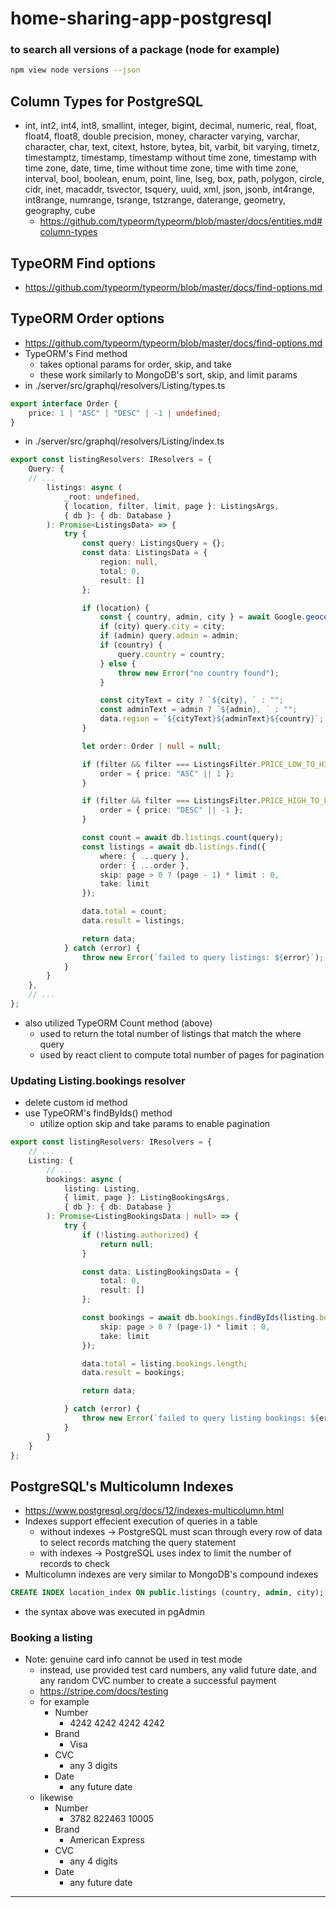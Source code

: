 # home-sharing-app-postgresql

### to search all versions of a package (node for example)
```bash
npm view node versions --json
```

## Column Types for PostgreSQL
- int, int2, int4, int8, smallint, integer, bigint, decimal, numeric, real, float, float4, float8, double precision, money, character varying, varchar, character, char, text, citext, hstore, bytea, bit, varbit, bit varying, timetz, timestamptz, timestamp, timestamp without time zone, timestamp with time zone, date, time, time without time zone, time with time zone, interval, bool, boolean, enum, point, line, lseg, box, path, polygon, circle, cidr, inet, macaddr, tsvector, tsquery, uuid, xml, json, jsonb, int4range, int8range, numrange, tsrange, tstzrange, daterange, geometry, geography, cube
    - https://github.com/typeorm/typeorm/blob/master/docs/entities.md#column-types

## TypeORM Find options
- https://github.com/typeorm/typeorm/blob/master/docs/find-options.md

## TypeORM Order options
- https://github.com/typeorm/typeorm/blob/master/docs/find-options.md
- TypeORM's Find method
    - takes optional params for order, skip, and take
    - these work similarly to MongoDB's sort, skip, and limit params
- in ./server/src/graphql/resolvers/Listing/types.ts
```ts
export interface Order {
    price: 1 | "ASC" | "DESC" | -1 | undefined;
}
```
- in ./server/src/graphql/resolvers/Listing/index.ts
```ts
export const listingResolvers: IResolvers = {
    Query: {
    // ...
        listings: async (
            _root: undefined,
            { location, filter, limit, page }: ListingsArgs,
            { db }: { db: Database }
        ): Promise<ListingsData> => {
            try {
                const query: ListingsQuery = {};
                const data: ListingsData = {
                    region: null,
                    total: 0,
                    result: []
                };

                if (location) {
                    const { country, admin, city } = await Google.geocode(location);
                    if (city) query.city = city;
                    if (admin) query.admin = admin;
                    if (country) {
                        query.country = country;
                    } else {
                        throw new Error("no country found");
                    }

                    const cityText = city ? `${city}, ` : "";
                    const adminText = admin ? `${admin}, ` : "";
                    data.region = `${cityText}${adminText}${country}`; 
                }

                let order: Order | null = null;

                if (filter && filter === ListingsFilter.PRICE_LOW_TO_HIGH) {
                    order = { price: "ASC" || 1 };
                }

                if (filter && filter === ListingsFilter.PRICE_HIGH_TO_LOW) {
                    order = { price: "DESC" || -1 };
                }

                const count = await db.listings.count(query);
                const listings = await db.listings.find({
                    where: { ...query },
                    order: { ...order },
                    skip: page > 0 ? (page - 1) * limit : 0,
                    take: limit
                });

                data.total = count;
                data.result = listings;

                return data;
            } catch (error) {
                throw new Error(`failed to query listings: ${error}`);
            }
        }
    },
    // ...
};
```
- also utilized TypeORM Count method (above)
    - used to return the total number of listings that match the where query
    - used by react client to compute total number of pages for pagination

### Updating Listing.bookings resolver
- delete custom id method
- use TypeORM's findByIds() method
    - utilize option skip and take params to enable pagination
```ts
export const listingResolvers: IResolvers = {
    // ...
    Listing: {
        // ...
        bookings: async (
            listing: Listing,
            { limit, page }: ListingBookingsArgs,
            { db }: { db: Database }
        ): Promise<ListingBookingsData | null> => {
            try {
                if (!listing.authorized) {
                    return null;
                }

                const data: ListingBookingsData = {
                    total: 0,
                    result: []
                };

                const bookings = await db.bookings.findByIds(listing.bookings, {
                    skip: page > 0 ? (page-1) * limit : 0,
                    take: limit
                });

                data.total = listing.bookings.length;
                data.result = bookings;

                return data;

            } catch (error) {
                throw new Error(`failed to query listing bookings: ${error}`);
            }
        }
    }
};
```

## PostgreSQL's Multicolumn Indexes
- https://www.postgresql.org/docs/12/indexes-multicolumn.html
- Indexes support effecient execution of queries in a table
    - without indexes -> PostgreSQL must scan through every row of data to select records matching the query statement
    - with indexes -> PostgreSQL uses index to limit the number of records to check
- Multicolumn indexes are very similar to MongoDB's compound indexes
```sql
CREATE INDEX location_index ON public.listings (country, admin, city);
```
- the syntax above was executed in pgAdmin

### Booking a listing
- Note: genuine card info cannot be used in test mode
    - instead, use provided test card numbers, any valid future date, and any random CVC number to create a successful payment
    - https://stripe.com/docs/testing
    - for example
        - Number
            - 4242 4242 4242 4242
        - Brand
            - Visa
        - CVC
            - any 3 digits
        - Date
            - any future date
    - likewise
        - Number
            - 3782 822463 10005
        - Brand
            - American Express
        - CVC
            - any 4 digits
        - Date
            - any future date

----------------------------------------------------------------------------------------------------------------------------------------------